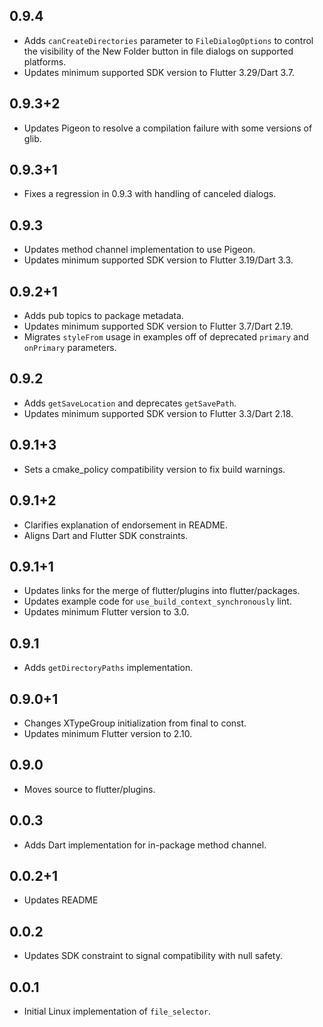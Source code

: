 ## 0.9.4

* Adds `canCreateDirectories` parameter to `FileDialogOptions` to control the visibility of the New Folder button in file dialogs on supported platforms.
* Updates minimum supported SDK version to Flutter 3.29/Dart 3.7.

## 0.9.3+2

* Updates Pigeon to resolve a compilation failure with some versions of glib.

## 0.9.3+1

* Fixes a regression in 0.9.3 with handling of canceled dialogs.

## 0.9.3

* Updates method channel implementation to use Pigeon.
* Updates minimum supported SDK version to Flutter 3.19/Dart 3.3.

## 0.9.2+1

* Adds pub topics to package metadata.
* Updates minimum supported SDK version to Flutter 3.7/Dart 2.19.
* Migrates `styleFrom` usage in examples off of deprecated `primary` and `onPrimary` parameters.

## 0.9.2

* Adds `getSaveLocation` and deprecates `getSavePath`.
* Updates minimum supported SDK version to Flutter 3.3/Dart 2.18.

## 0.9.1+3

* Sets a cmake_policy compatibility version to fix build warnings.

## 0.9.1+2

* Clarifies explanation of endorsement in README.
* Aligns Dart and Flutter SDK constraints.

## 0.9.1+1

* Updates links for the merge of flutter/plugins into flutter/packages.
* Updates example code for `use_build_context_synchronously` lint.
* Updates minimum Flutter version to 3.0.

## 0.9.1

* Adds `getDirectoryPaths` implementation.

## 0.9.0+1

* Changes XTypeGroup initialization from final to const.
* Updates minimum Flutter version to 2.10.

## 0.9.0

* Moves source to flutter/plugins.

## 0.0.3

* Adds Dart implementation for in-package method channel.

## 0.0.2+1

* Updates README

## 0.0.2

* Updates SDK constraint to signal compatibility with null safety.

## 0.0.1

* Initial Linux implementation of `file_selector`.
